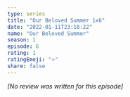 ```yaml
---
type: series
title: "Our Beloved Summer 1x6"
date: "2022-01-11T23:18:22"
name: "Our Beloved Summer"
season: 1
episode: 6
rating: 1
ratingEmoji: "⭐️"
share: false
---
```


*[No review was written for this episode]*
